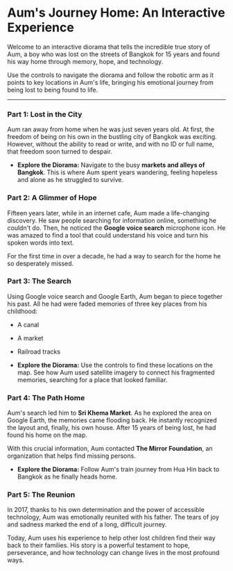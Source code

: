 # Aum's Journey Home: An Interactive Experience

Welcome to an interactive diorama that tells the incredible true story of Aum, a boy who was lost on the streets of Bangkok for 15 years and found his way home through memory, hope, and technology.

Use the controls to navigate the diorama and follow the robotic arm as it points to key locations in Aum's life, bringing his emotional journey from being lost to being found to life.

---

### Part 1: Lost in the City

Aum ran away from home when he was just seven years old. At first, the freedom of being on his own in the bustling city of Bangkok was exciting. However, without the ability to read or write, and with no ID or full name, that freedom soon turned to despair.

- **Explore the Diorama:** Navigate to the busy **markets and alleys of Bangkok**. This is where Aum spent years wandering, feeling hopeless and alone as he struggled to survive.

### Part 2: A Glimmer of Hope

Fifteen years later, while in an internet cafe, Aum made a life-changing discovery. He saw people searching for information online, something he couldn't do. Then, he noticed the **Google voice search** microphone icon. He was amazed to find a tool that could understand his voice and turn his spoken words into text.

For the first time in over a decade, he had a way to search for the home he so desperately missed.

### Part 3: The Search

Using Google voice search and Google Earth, Aum began to piece together his past. All he had were faded memories of three key places from his childhood:

- A canal
- A market
- Railroad tracks

- **Explore the Diorama:** Use the controls to find these locations on the map. See how Aum used satellite imagery to connect his fragmented memories, searching for a place that looked familiar.

### Part 4: The Path Home

Aum's search led him to **Sri Khema Market**. As he explored the area on Google Earth, the memories came flooding back. He instantly recognized the layout and, finally, his own house. After 15 years of being lost, he had found his home on the map.

With this crucial information, Aum contacted **The Mirror Foundation**, an organization that helps find missing persons.

- **Explore the Diorama:** Follow Aum's train journey from Hua Hin back to Bangkok as he finally heads home.

### Part 5: The Reunion

In 2017, thanks to his own determination and the power of accessible technology, Aum was emotionally reunited with his father. The tears of joy and sadness marked the end of a long, difficult journey.

Today, Aum uses his experience to help other lost children find their way back to their families. His story is a powerful testament to hope, perseverance, and how technology can change lives in the most profound ways.
